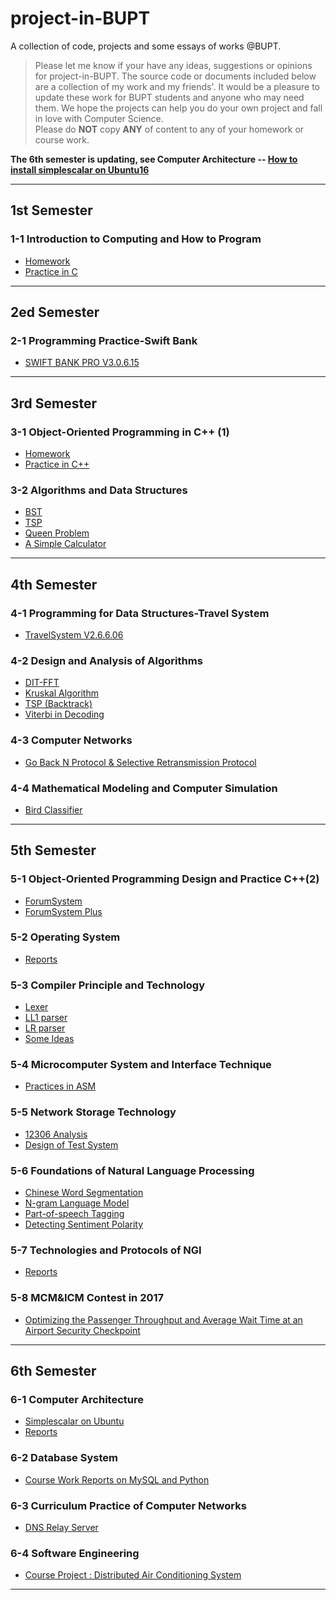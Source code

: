 # project-in-BUPT
A collection of code, projects and some essays of works @BUPT.

> Please let me know if your have any ideas, suggestions or opinions for project-in-BUPT. The source code or documents included below are a collection of my work and my friends'. It would be a pleasure to update these work for BUPT students and anyone who may need them. We hope the projects can help you do your own project and fall in love with Computer Science.  
Please do __NOT__ copy __ANY__ of content to any of your homework or course work.  

__The 6th semester is updating, see Computer Architecture -- [How to install simplescalar on Ubuntu16](https://github.com/wenhanshi/project-in-BUPT/tree/master/6-1%20Computer%20Architecture)__

---

## 1st Semester
### 1-1 Introduction to Computing and How to Program
  - [Homework](https://github.com/wenhanshi/project-in-BUPT/tree/master/1-1%20Introduction%20to%20Computing%20and%20How%20to%20Program/homework)
  - [Practice in C](https://github.com/wenhanshi/project-in-BUPT/tree/master/1-1%20Introduction%20to%20Computing%20and%20How%20to%20Program/practice)  

---
## 2ed Semester
### 2-1 Programming Practice-Swift Bank
  - [SWIFT BANK PRO V3.0.6.15](https://github.com/wenhanshi/project-in-BUPT/tree/master/2-1%20Programming%20Practice-Swift%20Bank)  

---
## 3rd Semester
### 3-1 Object-Oriented Programming in C++ (1)
  - [Homework](https://github.com/wenhanshi/project-in-BUPT/tree/master/3-1%20Object-Oriented%20Programming%20in%20C%2B%2B%20(1)/homework)
  - [Practice in C++](https://github.com/wenhanshi/project-in-BUPT/tree/master/3-1%20Object-Oriented%20Programming%20in%20C%2B%2B%20(1)/practice)  

### 3-2 Algorithms and Data Structures
  - [BST](https://github.com/wenhanshi/project-in-BUPT/tree/master/3-2%20Algorithms%20and%20Data%20Structures/BST)
  - [TSP](https://github.com/wenhanshi/project-in-BUPT/tree/master/3-2%20Algorithms%20and%20Data%20Structures/tree)
  - [Queen Problem](https://github.com/wenhanshi/project-in-BUPT/tree/master/3-2%20Algorithms%20and%20Data%20Structures/queen)
  - [A Simple Calculator](https://github.com/wenhanshi/project-in-BUPT/tree/master/3-2%20Algorithms%20and%20Data%20Structures/simple%20calculator)  

---
## 4th Semester
### 4-1 Programming for Data Structures-Travel System
  - [TravelSystem V2.6.6.06](https://github.com/wenhanshi/project-in-BUPT/tree/master/4-1%20Programming%20for%20Data%20Structures-Travel%20System)  

### 4-2 Design and Analysis of Algorithms
  - [DIT-FFT](https://github.com/wenhanshi/project-in-BUPT/tree/master/4-2%20Design%20and%20Analysis%20of%20Algorithms/DIT-FFT)
  - [Kruskal Algorithm](https://github.com/wenhanshi/project-in-BUPT/tree/master/4-2%20Design%20and%20Analysis%20of%20Algorithms/kruskal)
  - [TSP (Backtrack)](https://github.com/wenhanshi/project-in-BUPT/tree/master/4-2%20Design%20and%20Analysis%20of%20Algorithms/TSP)
  - [Viterbi in Decoding](https://github.com/wenhanshi/project-in-BUPT/tree/master/4-2%20Design%20and%20Analysis%20of%20Algorithms/viterbi)  

### 4-3 Computer Networks
  - [Go Back N Protocol & Selective Retransmission Protocol](https://github.com/wenhanshi/project-in-BUPT/tree/master/4-3%20Computer%20Networks/protocol)  

### 4-4 Mathematical Modeling and Computer Simulation
  - [Bird Classifier](https://github.com/wenhanshi/project-in-BUPT/tree/master/4-4%20Mathematical%20Modeling%20and%20Computer%20Simulation)  

---
## 5th Semester
### 5-1 Object-Oriented Programming Design and Practice C++(2)
  - [ForumSystem](https://github.com/wenhanshi/project-in-BUPT/tree/master/5-1%20Object-Oriented%20Programming%20Design%20and%20Practice%20C%2B%2B(2))
  - [ForumSystem Plus](https://github.com/wenhanshi/project-in-BUPT/tree/master/5-1%20Object-Oriented%20Programming%20Design%20and%20Practice%20C%2B%2B(2))

### 5-2 Operating System
  - [Reports](https://github.com/wenhanshi/project-in-BUPT/tree/master/5-2%20Operating%20System/report)

### 5-3 Compiler Principle and Technology
  - [Lexer](https://github.com/wenhanshi/project-in-BUPT/tree/master/5-3%20Compiler%20Principle%20and%20Technology/Lexer)
  - [LL1 parser](https://github.com/wenhanshi/project-in-BUPT/tree/master/5-3%20Compiler%20Principle%20and%20Technology/LL1%20parser)
  - [LR parser](https://github.com/wenhanshi/project-in-BUPT/tree/master/5-3%20Compiler%20Principle%20and%20Technology/LR%20parser)
  - [Some Ideas](https://github.com/wenhanshi/project-in-BUPT/tree/master/5-3%20Compiler%20Principle%20and%20Technology/ideas)

### 5-4 Microcomputer System and Interface Technique
  - [Practices in ASM](https://github.com/wenhanshi/project-in-BUPT/tree/master/5-4%20Microcomputer%20System%20and%20Interface%20Technique/practice)

### 5-5 Network Storage Technology
  - [12306 Analysis](https://github.com/wenhanshi/project-in-BUPT/tree/master/5-5%20Network%20Storage%20Technology/12306%20analysis)
  - [Design of Test System](https://github.com/wenhanshi/project-in-BUPT/tree/master/5-5%20Network%20Storage%20Technology/design%20of%20test%20system)

### 5-6 Foundations of Natural Language Processing
  - [Chinese Word Segmentation](https://github.com/wenhanshi/project-in-BUPT/tree/master/5-6%20Foundations%20of%20Natural%20Language%20Processing/word%20seg)
  - [N-gram Language Model](https://github.com/wenhanshi/project-in-BUPT/tree/master/5-6%20Foundations%20of%20Natural%20Language%20Processing/ngram)
  - [Part-of-speech Tagging](https://github.com/wenhanshi/project-in-BUPT/tree/master/5-6%20Foundations%20of%20Natural%20Language%20Processing/Part-of-speech%20Tagging)
  - [Detecting Sentiment Polarity](https://github.com/wenhanshi/project-in-BUPT/tree/master/5-6%20Foundations%20of%20Natural%20Language%20Processing/Detecting%20sentiment%20polarity)

### 5-7 Technologies and Protocols of NGI
  - [Reports](https://github.com/wenhanshi/project-in-BUPT/tree/master/5-7%20Technologies%20and%20Protocols%20of%20NGI/report)

### 5-8 MCM&ICM Contest in 2017
  - [Optimizing the Passenger Throughput and Average Wait Time at an Airport Security Checkpoint](https://github.com/wenhanshi/project-in-BUPT/tree/master/5-8%20MCM%26ICM%20Contest%20in%202017)

---  
## 6th Semester
### 6-1 Computer Architecture
- [Simplescalar on Ubuntu](https://github.com/wenhanshi/project-in-BUPT/tree/master/6-1%20Computer%20Architecture)
- [Reports](https://github.com/wenhanshi/project-in-BUPT/tree/master/6-1%20Computer%20Architecture/reports)

### 6-2 Database System
- [Course Work Reports on MySQL and Python](https://github.com/wenhanshi/project-in-BUPT/tree/master/6-2%20Database%20Systems)  

### 6-3 Curriculum Practice of Computer Networks
- [DNS Relay Server](https://github.com/wenhanshi/project-in-BUPT/tree/master/6-3%20Curriculum%20Practice%20of%20Computer%20Networks)

### 6-4 Software Engineering
- [Course Project : Distributed Air Conditioning System](https://github.com/wenhanshi/project-in-BUPT/tree/master/6-4%20Software%20Engineering)


---
